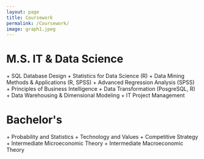 ```yaml
---
layout: page
title: Coursework
permalink: /Coursework/
image: graph1.jpeg
---
```


<h1>M.S. IT & Data Science</h1>
+ SQL Database Design
+ Statistics for Data Science (R)
+ Data Mining Methods & Applications (R, SPSS)
+ Advanced Regression Analysis (SPSS)
+ Principles of Business Intelligence
+ Data Transformation (PosgreSQL, R)
+ Data Warehousing & Dimensional Modeling
+ IT Project Management

<h1>Bachelor's</h1>
+ Probability and Statistics
+ Technology and Values
+ Competitive Strategy
+ Intermediate Microeconomic Theory
+ Intermediate Macroeconomic Theory 
